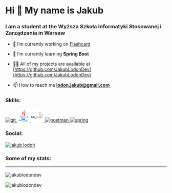 <h1 align="left">Hi 👋 My name is Jakub</h1>
<h3 align="left">I am a student at the Wyższa Szkoła Informatyki Stosowanej i Zarządzania in Warsaw</h3>

- 🔭 I’m currently working on [Flashcard](https://github.com/JakubLodonDev/Flashcard)

- 🌱 I’m currently learning **Spring Boot**

- 👨‍💻 All of my projects are available at [https://github.com/JakubLodonDev](https://github.com/JakubLodonDev)

- 📫 How to reach me **lodon.jakub@gmail.com**

<h3 align="left">Skills:</h3>
<p align="left"> <a href="https://git-scm.com/" target="_blank" rel="noreferrer"> <img src="https://www.vectorlogo.zone/logos/git-scm/git-scm-icon.svg" alt="git" width="40" height="40"/> </a> <a href="https://www.java.com" target="_blank" rel="noreferrer"> <img src="https://raw.githubusercontent.com/devicons/devicon/master/icons/java/java-original.svg" alt="java" width="40" height="40"/> </a> <a href="https://www.mysql.com/" target="_blank" rel="noreferrer"> <img src="https://raw.githubusercontent.com/devicons/devicon/master/icons/mysql/mysql-original-wordmark.svg" alt="mysql" width="40" height="40"/> </a> <a href="https://postman.com" target="_blank" rel="noreferrer"> <img src="https://www.vectorlogo.zone/logos/getpostman/getpostman-icon.svg" alt="postman" width="40" height="40"/> </a> <a href="https://spring.io/" target="_blank" rel="noreferrer"> <img src="https://www.vectorlogo.zone/logos/springio/springio-icon.svg" alt="spring" width="40" height="40"/> </a> </p>

<h3 align="left">Social:</h3>
<p align="left">
<a href="https://linkedin.com/in/jakub lodoń" target="blank"><img align="center" src="https://raw.githubusercontent.com/rahuldkjain/github-profile-readme-generator/master/src/images/icons/Social/linked-in-alt.svg" alt="jakub lodoń" height="30" width="40" /></a>
</p>

<h3 align="left">Some of my stats:</h3>
<hr style="border;0px">
<p><img align="center" src="https://github-readme-stats.vercel.app/api/top-langs?username=jakublodondev&show_icons=true&theme=highcontrast&locale=en&layout=compact" alt="jakublodondev" /></p>

<p><img align="center" src="https://github-readme-streak-stats.herokuapp.com/?user=jakublodondev&theme=highcontrast" alt="jakublodondev" /></p>
